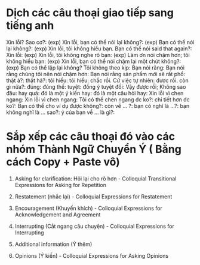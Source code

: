 # Dịch các câu thoại giao tiếp sang tiếng anh

Xin lỗi? Sao cơ?: 
(exp) Xin lỗi, bạn có thể nói lại không?: 
(exp) Bạn có thể nói lại không?: 
(exp) Xin lỗi, tôi không hiểu bạn. Bạn có thể nói said that again?: 
Xin lỗi: 
(exp) Xin lỗi, tôi không nghe rõ bạn: 
(exp) Làm ơn nói chậm hơn; tôi không hiểu bạn: 
(exp) Xin lỗi, bạn có thể nói chậm lại một chút không?: 
(exp) Bạn có thể lặp lại không? Tôi không theo kịp:
Bạn nói rằng:
Bạn nói rằng chúng tôi nên nói chậm hơn:
Bạn nói rằng sản phẩm mới sẽ rất phổ:
thật à?:
thật hả?:
tôi hiểu:
tôi hiểu:
chắc rồi. Cứ việc tự nhiên:
được rồi. còn gì nữa?:
đúng:
đúng thế:
tuyệt:
đồng ý tuyệt đối:
Vậy được rồi; Không sao đâu:
hay quá:
đó là một ý kiến hay:
đó là một câu hỏi hay:
Xin lỗi vì chen ngang:
Xin lỗi vì chen ngang:
Tôi có thể chen ngang đc ko?:
chi tiết hơn đc ko?:
Bạn có thể cho ví dụ được không?:
còn về ... ?:
bạn có nghĩ là ...?:
bạn không nghĩ là ... sao?:
ý của bạn về ... là gì?:

# Sắp xếp các câu thoại đó vào các nhóm Thành Ngữ Chuyển Ý ( Bằng cách Copy + Paste vô)
1. Asking for clarification: Hỏi lại cho rõ hơn - Colloquial Transitional Expressions for Asking for Repetition

2. Restatement (nhắc lại) - Colloquial Expressions for Restatement

3. Encouragement (Khuyến khích) - Colloquial Expressions for Acknowledgement and Agreement

4. Interrupting (Cắt ngang câu chuyện) - Colloquial Expressions for Interrupting

5. Additional information (Ý thêm)

6. Opinions (Ý kiến) - Colloquial Expressions for Asking Opinions
